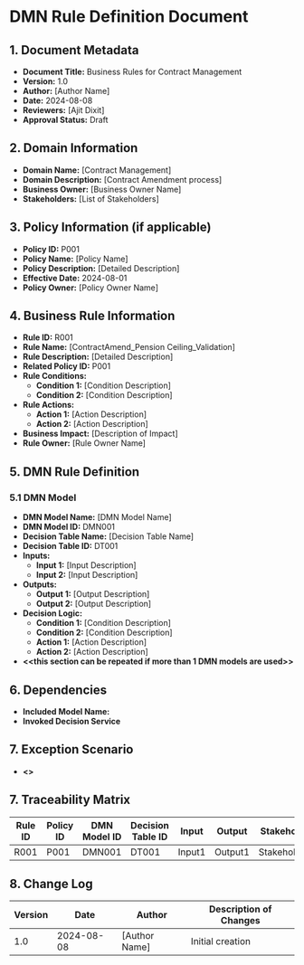 # DMN Rule Definition Document

## 1. Document Metadata
- **Document Title:** Business Rules for Contract Management
- **Version:** 1.0
- **Author:** [Author Name]
- **Date:** 2024-08-08
- **Reviewers:** [Ajit Dixit]
- **Approval Status:** Draft

## 2. Domain Information
- **Domain Name:** [Contract Management]
- **Domain Description:** [Contract Amendment process]
- **Business Owner:** [Business Owner Name]
- **Stakeholders:** [List of Stakeholders]

## 3. Policy Information (if applicable)
- **Policy ID:** P001
- **Policy Name:** [Policy Name]
- **Policy Description:** [Detailed Description]
- **Effective Date:** 2024-08-01
- **Policy Owner:** [Policy Owner Name]

## 4. Business Rule Information
- **Rule ID:** R001
- **Rule Name:** [ContractAmend_Pension Ceiling_Validation]
- **Rule Description:** [Detailed Description]
- **Related Policy ID:** P001
- **Rule Conditions:**
  - **Condition 1:** [Condition Description]
  - **Condition 2:** [Condition Description]
- **Rule Actions:**
  - **Action 1:** [Action Description]
  - **Action 2:** [Action Description]
- **Business Impact:** [Description of Impact]
- **Rule Owner:** [Rule Owner Name]

## 5. DMN Rule Definition
### 5.1 DMN Model 
- **DMN Model Name:** [DMN Model Name]
- **DMN Model ID:** DMN001
- **Decision Table Name:** [Decision Table Name]
- **Decision Table ID:** DT001
- **Inputs:**
  - **Input 1:** [Input Description]
  - **Input 2:** [Input Description]
- **Outputs:**
  - **Output 1:** [Output Description]
  - **Output 2:** [Output Description]
- **Decision Logic:**
  - **Condition 1:** [Condition Description]
  - **Condition 2:** [Condition Description]
  - **Action 1:** [Action Description]
  - **Action 2:** [Action Description]
- **<<this section can be repeated if more than 1 DMN models are used>>**

## 6. Dependencies
- **Included Model Name:**
- **Invoked Decision Service**

## 7. Exception Scenario
- **<<Add any exception scenario>>**

## 7. Traceability Matrix

| Rule ID | Policy ID | DMN Model ID | Decision Table ID | Input  | Output  | Stakeholder  | Status |
|---------|-----------|--------------|-------------------|--------|---------|--------------|--------|
| R001    | P001      | DMN001       | DT001             | Input1 | Output1 | Stakeholder1 | Active |

## 8. Change Log

| Version | Date       | Author        | Description of Changes            |
|---------|------------|---------------|-----------------------------------|
| 1.0     | 2024-08-08 | [Author Name] | Initial creation                  |
